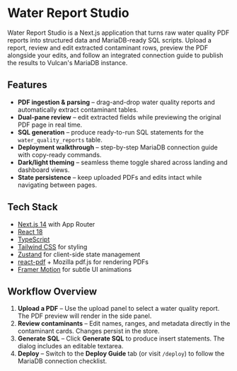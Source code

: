 # Water Report Studio

Water Report Studio is a Next.js application that turns raw water quality PDF reports into structured data and MariaDB-ready SQL scripts. Upload a report, review and edit extracted contaminant rows, preview the PDF alongside your edits, and follow an integrated connection guide to publish the results to Vulcan's MariaDB instance.

## Features

- **PDF ingestion & parsing** – drag-and-drop water quality reports and automatically extract contaminant tables.
- **Dual-pane review** – edit extracted fields while previewing the original PDF page in real time.
- **SQL generation** – produce ready-to-run SQL statements for the `water_quality_reports` table.
- **Deployment walkthrough** – step-by-step MariaDB connection guide with copy-ready commands.
- **Dark/light theming** – seamless theme toggle shared across landing and dashboard views.
- **State persistence** – keep uploaded PDFs and edits intact while navigating between pages.

## Tech Stack

- [Next.js 14](https://nextjs.org/) with App Router
- [React 18](https://react.dev/)
- [TypeScript](https://www.typescriptlang.org/)
- [Tailwind CSS](https://tailwindcss.com/) for styling
- [Zustand](https://zustand-demo.pmnd.rs/) for client-side state management
- [react-pdf](https://github.com/wojtekmaj/react-pdf) + Mozilla pdf.js for rendering PDFs
- [Framer Motion](https://www.framer.com/motion/) for subtle UI animations


## Workflow Overview

1. **Upload a PDF** – Use the upload panel to select a water quality report. The PDF preview will render in the side panel.
3. **Review contaminants** – Edit names, ranges, and metadata directly in the contaminant cards. Changes persist in the store.
4. **Generate SQL** – Click **Generate SQL** to produce insert statements. The dialog includes an editable textarea.
5. **Deploy** – Switch to the **Deploy Guide** tab (or visit `/deploy`) to follow the MariaDB connection checklist.

